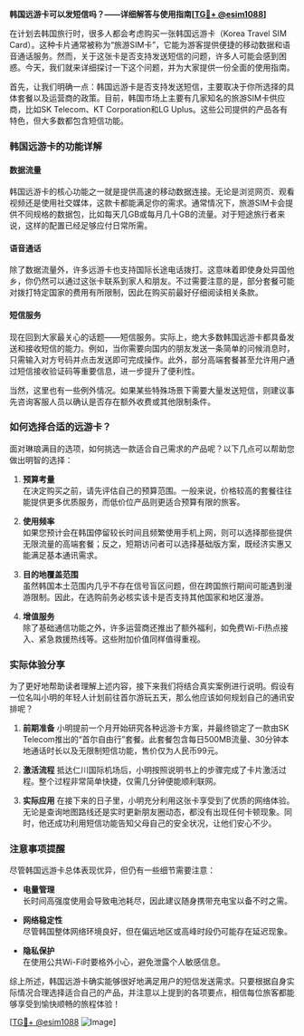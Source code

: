 **韩国远游卡可以发短信吗？——详细解答与使用指南[[TG💪+ @esim1088](https://t.me/s/esim1088)]**

在计划去韩国旅行时，很多人都会考虑购买一张韩国远游卡（Korea Travel SIM Card）。这种卡片通常被称为“旅游SIM卡”，它能为游客提供便捷的移动数据和语音通话服务。然而，关于这张卡是否支持发送短信的问题，许多人可能会感到困惑。今天，我们就来详细探讨一下这个问题，并为大家提供一份全面的使用指南。

首先，让我们明确一点：韩国远游卡是否支持发送短信，主要取决于你所选择的具体套餐以及运营商的政策。目前，韩国市场上主要有几家知名的旅游SIM卡供应商，比如SK Telecom、KT Corporation和LG Uplus。这些公司提供的产品各有特色，但大多数都包含短信功能。

### 韩国远游卡的功能详解

#### 数据流量
韩国远游卡的核心功能之一就是提供高速的移动数据连接。无论是浏览网页、观看视频还是使用社交媒体，这款卡都能满足你的需求。通常情况下，旅游SIM卡会提供不同规格的数据包，比如每天几GB或每月几十GB的流量。对于短途旅行者来说，这样的配置已经足够应付日常所需。

#### 语音通话
除了数据流量外，许多远游卡也支持国际长途电话拨打。这意味着即使身处异国他乡，你仍然可以通过这张卡联系到家人和朋友。不过需要注意的是，部分套餐可能对拨打特定国家的费用有所限制，因此在购买前最好仔细阅读相关条款。

#### 短信服务
现在回到大家最关心的话题——短信服务。实际上，绝大多数韩国远游卡都具备发送和接收短信的能力。例如，当你需要向国内的朋友发送一条简单的问候消息时，只需输入对方号码并点击发送即可完成操作。此外，部分高端套餐甚至允许用户通过短信接收验证码等重要信息，进一步提升了便利性。

当然，这里也有一些例外情况。如果某些特殊场景下需要大量发送短信，则建议事先咨询客服人员以确认是否存在额外收费或其他限制条件。

### 如何选择合适的远游卡？

面对琳琅满目的选项，如何挑选一款适合自己需求的产品呢？以下几点可以帮助您做出明智的选择：

1. **预算考量**  
   在决定购买之前，请先评估自己的预算范围。一般来说，价格较高的套餐往往能提供更多优质服务，而低价位产品则更适合预算有限的旅客。

2. **使用频率**  
   如果您预计会在韩国停留较长时间且频繁使用手机上网，则可以选择那些提供无限流量的高端套餐；反之，短期访问者可以选择基础版方案，既经济实惠又能满足基本通讯需求。

3. **目的地覆盖范围**  
   虽然韩国本土范围内几乎不存在信号盲区问题，但在跨国旅行期间可能遇到漫游限制。因此，在选购前务必核实该卡是否支持其他国家和地区漫游。

4. **增值服务**  
   除了基础通信功能之外，许多运营商还推出了额外福利，如免费Wi-Fi热点接入、紧急救援热线等。这些附加价值同样值得重视。

### 实际体验分享

为了更好地帮助读者理解上述内容，接下来我们将结合真实案例进行说明。假设有一位名叫小明的年轻人计划前往首尔游玩五天，那么他应该如何规划自己的通讯安排呢？

1. **前期准备**
   小明提前一个月开始研究各种远游卡方案，并最终锁定了一款由SK Telecom推出的“首尔自由行”套餐。此套餐包含每日500MB流量、30分钟本地通话时长以及无限制短信功能，售价仅为人民币99元。

2. **激活流程**
   抵达仁川国际机场后，小明按照说明书上的步骤完成了卡片激活过程。整个过程非常简单快捷，仅需几分钟便能顺利联网。

3. **实际应用**
   在接下来的日子里，小明充分利用这张卡享受到了优质的网络体验。无论是查询地图路线还是实时更新朋友圈动态，都没有出现任何卡顿现象。同时，他还成功利用短信功能告知父母自己的安全状况，让他们安心不少。

### 注意事项提醒

尽管韩国远游卡总体表现优异，但仍有一些细节需要注意：

- **电量管理**  
  长时间高强度使用会导致电池耗尽，因此建议随身携带充电宝以备不时之需。
  
- **网络稳定性**  
  尽管韩国整体网络环境良好，但在偏远地区或高峰时段仍可能存在延迟现象。

- **隐私保护**  
  在使用公共Wi-Fi时要格外小心，避免泄露个人敏感信息。

综上所述，韩国远游卡确实能够很好地满足用户的短信发送需求。只要根据自身实际情况合理选择适合自己的产品，并注意以上提到的各项要点，相信每位旅客都能够享受到愉快顺畅的旅程体验！

[[TG💪+ @esim1088](https://t.me/s/esim1088) ![Image](https://i.postimg.cc/4NQfJmqS/Snipaste-2025-05-13-00-14-12.png)]